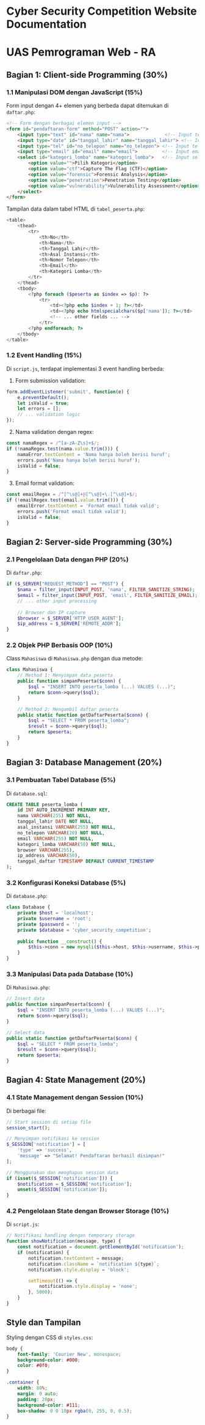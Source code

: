 # Cyber Security Competition Website Documentation
# UAS Pemrograman Web - RA

## Bagian 1: Client-side Programming (30%)

### 1.1 Manipulasi DOM dengan JavaScript (15%)
Form input dengan 4+ elemen yang berbeda dapat ditemukan di `daftar.php`:
```html
<!-- Form dengan berbagai elemen input -->
<form id="pendaftaran-form" method="POST" action="">
    <input type="text" id="nama" name="nama">             <!-- Input text -->
    <input type="date" id="tanggal_lahir" name="tanggal_lahir"> <!-- Input date -->
    <input type="tel" id="no_telepon" name="no_telepon"> <!-- Input telephone -->
    <input type="email" id="email" name="email">         <!-- Input email -->
    <select id="kategori_lomba" name="kategori_lomba">   <!-- Input select -->
        <option value="">Pilih Kategori</option>
        <option value="ctf">Capture The Flag (CTF)</option>
        <option value="forensic">Forensic Analysis</option>
        <option value="penetration">Penetration Testing</option>
        <option value="vulnerability">Vulnerability Assessment</option>
    </select>
</form>
```

Tampilan data dalam tabel HTML di `tabel_peserta.php`:
```php
<table>
    <thead>
        <tr>
            <th>No</th>
            <th>Nama</th>
            <th>Tanggal Lahir</th>
            <th>Asal Instansi</th>
            <th>Nomor Telepon</th>
            <th>Email</th>
            <th>Kategori Lomba</th>
        </tr>
    </thead>
    <tbody>
        <?php foreach ($peserta as $index => $p): ?>
            <tr>
                <td><?php echo $index + 1; ?></td>
                <td><?php echo htmlspecialchars($p['nama']); ?></td>
                <!-- ... other fields ... -->
            </tr>
        <?php endforeach; ?>
    </tbody>
</table>
```

### 1.2 Event Handling (15%)
Di `script.js`, terdapat implementasi 3 event handling berbeda:

1. Form submission validation:
```javascript
form.addEventListener('submit', function(e) {
    e.preventDefault();
    let isValid = true;
    let errors = [];
    // ... validation logic
});
```

2. Nama validation dengan regex:
```javascript
const namaRegex = /^[a-zA-Z\s]+$/;
if (!namaRegex.test(nama.value.trim())) {
    namaError.textContent = 'Nama hanya boleh berisi huruf';
    errors.push('Nama hanya boleh berisi huruf');
    isValid = false;
}
```

3. Email format validation:
```javascript
const emailRegex = /^[^\s@]+@[^\s@]+\.[^\s@]+$/;
if (!emailRegex.test(email.value.trim())) {
    emailError.textContent = 'Format email tidak valid';
    errors.push('Format email tidak valid');
    isValid = false;
}
```

## Bagian 2: Server-side Programming (30%)

### 2.1 Pengelolaan Data dengan PHP (20%)
Di `daftar.php`:
```php
if ($_SERVER["REQUEST_METHOD"] == "POST") {
    $nama = filter_input(INPUT_POST, 'nama', FILTER_SANITIZE_STRING);
    $email = filter_input(INPUT_POST, 'email', FILTER_SANITIZE_EMAIL);
    // ... other input processing
    
    // Browser dan IP capture
    $browser = $_SERVER['HTTP_USER_AGENT'];
    $ip_address = $_SERVER['REMOTE_ADDR'];
}
```

### 2.2 Objek PHP Berbasis OOP (10%)
Class `Mahasiswa` di `Mahasiswa.php` dengan dua metode:
```php
class Mahasiswa {
    // Method 1: Menyimpan data peserta
    public function simpanPeserta($conn) {
        $sql = "INSERT INTO peserta_lomba (...) VALUES (...)";
        return $conn->query($sql);
    }

    // Method 2: Mengambil daftar peserta
    public static function getDaftarPeserta($conn) {
        $sql = "SELECT * FROM peserta_lomba";
        $result = $conn->query($sql);
        return $peserta;
    }
}
```

## Bagian 3: Database Management (20%)

### 3.1 Pembuatan Tabel Database (5%)
Di `database.sql`:
```sql
CREATE TABLE peserta_lomba (
    id INT AUTO_INCREMENT PRIMARY KEY,
    nama VARCHAR(255) NOT NULL,
    tanggal_lahir DATE NOT NULL,
    asal_instansi VARCHAR(255) NOT NULL,
    no_telepon VARCHAR(20) NOT NULL,
    email VARCHAR(255) NOT NULL,
    kategori_lomba VARCHAR(50) NOT NULL,
    browser VARCHAR(255),
    ip_address VARCHAR(50),
    tanggal_daftar TIMESTAMP DEFAULT CURRENT_TIMESTAMP
);
```

### 3.2 Konfigurasi Koneksi Database (5%)
Di `database.php`:
```php
class Database {
    private $host = 'localhost';
    private $username = 'root';
    private $password = '';
    private $database = 'cyber_security_competition';
    
    public function __construct() {
        $this->conn = new mysqli($this->host, $this->username, $this->password, $this->database);
    }
}
```

### 3.3 Manipulasi Data pada Database (10%)
Di `Mahasiswa.php`:
```php
// Insert data
public function simpanPeserta($conn) {
    $sql = "INSERT INTO peserta_lomba (...) VALUES (...)";
    return $conn->query($sql);
}

// Select data
public static function getDaftarPeserta($conn) {
    $sql = "SELECT * FROM peserta_lomba";
    $result = $conn->query($sql);
    return $peserta;
}
```

## Bagian 4: State Management (20%)

### 4.1 State Management dengan Session (10%)
Di berbagai file:
```php
// Start session di setiap file
session_start();

// Menyimpan notifikasi ke session
$_SESSION['notification'] = [
    'type' => 'success',
    'message' => "Selamat! Pendaftaran berhasil disimpan!"
];

// Menggunakan dan menghapus session data
if (isset($_SESSION['notification'])) {
    $notification = $_SESSION['notification'];
    unset($_SESSION['notification']);
}
```

### 4.2 Pengelolaan State dengan Browser Storage (10%)
Di `script.js`:
```javascript
// Notifikasi handling dengan temporary storage
function showNotification(message, type) {
    const notification = document.getElementById('notification');
    if (notification) {
        notification.textContent = message;
        notification.className = `notification ${type}`;
        notification.style.display = 'block';

        setTimeout(() => {
            notification.style.display = 'none';
        }, 5000);
    }
}
```

## Style dan Tampilan
Styling dengan CSS di `styles.css`:
```css
body {
    font-family: 'Courier New', monospace;
    background-color: #000;
    color: #0f0;
}

.container {
    width: 80%;
    margin: 0 auto;
    padding: 20px;
    background-color: #111;
    box-shadow: 0 0 10px rgba(0, 255, 0, 0.5);
}
```
